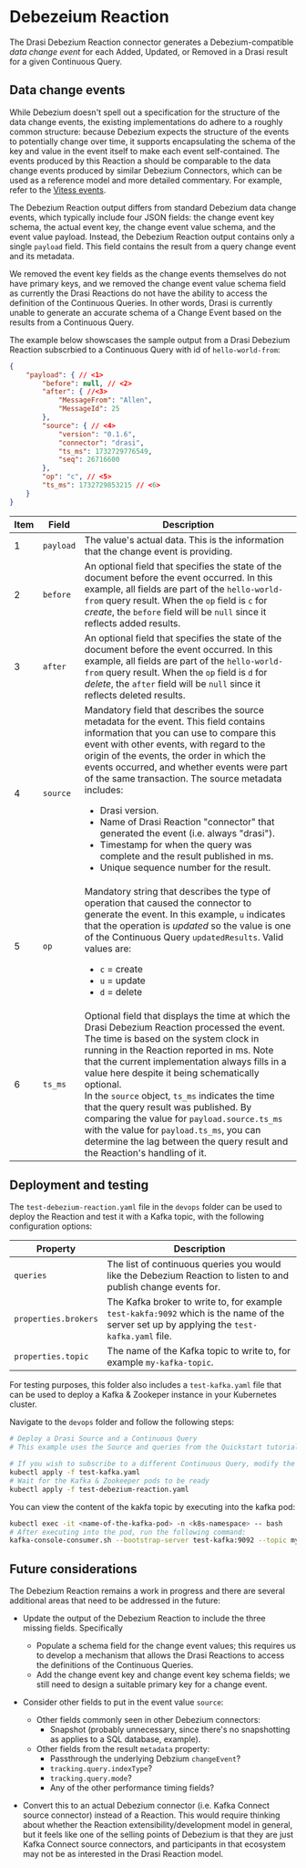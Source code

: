 # Debezeium Reaction

The Drasi Debezium Reaction connector generates a Debezium-compatible _data change event_ for each Added, Updated, or Removed in a Drasi result for a given Continuous Query.

## Data change events

While Debezium doesn't spell out a specification for the structure of the data change events, the existing implementations do adhere to a roughly common structure: because Debezium expects the structure of the events to potentially change over time, it supports encapsulating the schema of the key and value in the event itself to make each event self-contained. The events produced by this Reaction a should be comparable to the data change events produced by similar Debezium Connectors, which can be used as a reference model and more detailed commentary. For example, refer to the [Vitess events](https://debezium.io/documentation/reference/2.1/connectors/vitess.html#vitess-events).

The Debezium Reaction output differs from standard Debezium data change events, which typically include four JSON fields: the change event key schema, the actual event key, the change event value schema, and the event value payload. Instead, the Debezium Reaction output contains only a single `payload` field. This field contains the result from a query change event and its metadata.

 We removed the event key fields as the change events themselves do not have primary keys, and we removed the change event value schema field as currently the Drasi Reactions do not have the ability to access the definition of the Continuous Queries. In other words, Drasi is currently unable to generate an accurate schema of a Change Event based on the results from a Continuous Query.

The example below showscases the sample output from a Drasi Debezium Reaction subscrbied to a Continuous Query with id of `hello-world-from`:


```json
{
    "payload": { // <1>
        "before": null, // <2>
        "after": { //<3>
            "MessageFrom": "Allen",
            "MessageId": 25
        },
        "source": { // <4>
            "version": "0.1.6",
            "connector": "drasi",
            "ts_ms": 1732729776549,
            "seq": 26716600
        },
        "op": "c", // <5>
        "ts_ms": 1732729853215 // <6>
    }
}
```

| Item | Field | Description
| --- | --- |---
|1|`payload`|The value's actual data. This is the information that the change event is providing.
|2|`before`|An optional field that specifies the state of the document before the event occurred. In this example, all fields are part of the `hello-world-from` query result. When the `op` field is `c` for _create_, the `before` field will be `null` since it reflects added results.
|3|`after`|An optional field that specifies the state of the document before the event occurred. In this example, all fields are part of the `hello-world-from` query result. When the `op` field is `d` for _delete_, the `after` field will be `null` since it reflects deleted results.
|4|`source`|Mandatory field that describes the source metadata for the event. This field contains information that you can use to compare this event with other events, with regard to the origin of the events, the order in which the events occurred, and whether events were part of the same transaction. The source metadata includes:<ul><li>Drasi version.</li><li>Name of Drasi Reaction "connector" that generated the event (i.e. always "drasi").</li><li>Timestamp for when the query was complete and the result published in ms.</li><li>Unique sequence number for the result.</li></ul>
|5|`op`|Mandatory string that describes the type of operation that caused the connector to generate the event. In this example, `u` indicates that the operation is _updated_ so the value is one of the Continuous Query `updatedResults`. Valid values are:<ul><li>`c` = create</li><li>`u` = update</li><li>`d` = delete</li></ul>
|6|`ts_ms`|Optional field that displays the time at which the Drasi Debezium Reaction processed the event. The time is based on the system clock in running in the Reaction reported in ms. Note that the current implementation always fills in a value here despite it being schematically optional.<br/>In the `source` object, `ts_ms` indicates the time that the query result was published. By comparing the value for `payload.source.ts_ms` with the value for `payload.ts_ms`, you can determine the lag between the query result and the Reaction's handling of it.


## Deployment and testing

The `test-debezium-reaction.yaml` file in the `devops` folder can be used to deploy the Reaction and test it with a Kafka topic, with the following configuration options:

|Property|Description
|--- |---
|`queries`| The list of continuous queries you would like the Debezium Reaction to listen to and publish change events for.
|`properties.brokers`| The Kafka broker to write to, for example `test-kakfa:9092` which is the name of the server set up by applying the `test-kafka.yaml` file.
|`properties.topic`| The name of the Kafka topic to write to, for example `my-kafka-topic`.

For testing purposes, this folder also includes a `test-kafka.yaml` file that can be used to deploy a Kafka & Zookeper instance in your Kubernetes cluster. 

Navigate to the `devops` folder and follow the following steps:

```bash
# Deploy a Drasi Source and a Continuous Query
# This example uses the Source and queries from the Quickstart tutorial

# If you wish to subscribe to a different Continuous Query, modify the 'queries' field in the 'test-debezium-reaction.yaml` pod.
kubectl apply -f test-kafka.yaml
# Wait for the Kafka & Zookeeper pods to be ready
kubectl apply -f test-debezium-reaction.yaml
```

You can view the content of the kakfa topic by executing into the kafka pod:
```bash
kubectl exec -it <name-of-the-kafka-pod> -n <k8s-namespace> -- bash
# After executing into the pod, run the following command:
kafka-console-consumer.sh --bootstrap-server test-kafka:9092 --topic my-kafka-topic --from-beginning 
```

## Future considerations

The Debezium Reaction remains a work in progress and there are several additional areas that need to be addressed in the future:

- Update the output of the Debezium Reaction to include the three missing fields. Specifically
  - Populate a schema field for the change event values; this requires us to develop a mechanism that allows the Drasi Reactions to access the definitions of the Continuous Queries.
  - Add the change event key and change event key schema fields; we still need to design a suitable primary key for a change event.

  
- Consider other fields to put in the event value `source`:
  - Other fields commonly seen in other Debezium connectors:
    - Snapshot (probably unnecessary, since there's no snapshotting as applies to a SQL database, example).
  - Other fields from the result `metadata` property:
    - Passthrough the underlying Debzium `changeEvent`?
    - `tracking.query.indexType`?
    - `tracking.query.mode`?
    - Any of the other performance timing fields?

- Convert this to an actual Debezium connector (i.e. Kafka Connect source connector) instead of a Reaction. This would require thinking about whether the Reaction extensibility/development model in general, but it feels like one of the selling points of Debezium is that they are just Kafka Connect source connectors, and participants in that ecosystem may not be as interested in the Drasi Reaction model.